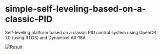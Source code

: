 # simple-self-leveling-based-on-a-classic-PID
Self-leveling platform based on a classic PID control system using OpenCR 1.0 (using RTOS) and Dynamixel AX-18A

![Result](https://github.com/charlierolando/simple-self-leveling-based-on-a-classic-PID/blob/main/images/images1_optimize.gif)
